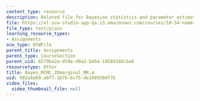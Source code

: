 ```yaml
---
content_type: resource
description: Related file for Bayesian statistics and parameter estimation.
file: https://ol-ocw-studio-app-qa.s3.amazonaws.com/courses/10-34-numerical-methods-applied-to-chemical-engineering-fall-2005/982a8a60abff1b7bbcf5de160930df7b_Bayes_MCMC_2Dmarginal_MR.m
file_type: text/plain
learning_resource_types:
- Assignments
ocw_type: OCWFile
parent_title: Assignments
parent_type: CourseSection
parent_uid: 6579ba2a-d59e-49a2-b4b4-14584348cba6
resourcetype: Other
title: Bayes_MCMC_2Dmarginal_MR.m
uid: 982a8a60-abff-1b7b-bcf5-de160930df7b
video_files:
  video_thumbnail_file: null
---
```

